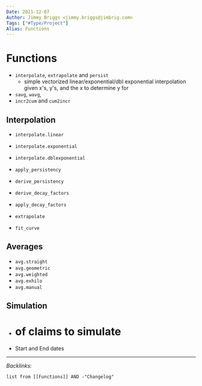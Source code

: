 ```yaml
---
Date: 2021-12-07
Author: Jimmy Briggs <jimmy.briggs@jimbrig.com>
Tags: ["#Type/Project"]
Alias: Functions
---
```


# Functions

- `interpolate`, `extrapolate` and `persist`
	- simple vectorized linear/exponential/dbl exponential interpolation given x's, y's, and the x to determine y for
- `savg`, `wavg`, 
- `incr2cum` and `cum2incr`

## Interpolation

- `interpolate.linear`
- `interpolate.exponential`
- `interpolate.dblexponential`

- `apply_persistency`
- `derive_persistency`

- `derive_decay_factors`
- `apply_decay_factors`

- `extrapolate`

- `fit_curve`

## Averages

- `avg.straight`
- `avg.geometric`
- `avg.weighted`
- `avg.exhilo`
- `avg.manual`



## Simulation

- # of claims to simulate
- Start and End dates


***

*Backlinks:*

```dataview
list from [[Functions]] AND -"Changelog"
```
